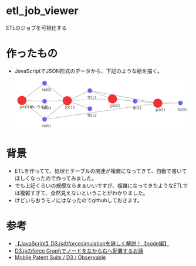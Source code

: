 # etl_job_viewer
ETLのジョブを可視化する


# 作ったもの
- JavaScriptでJSON形式のデータから、下記のような絵を描く。
![JavaScriptで表示される画像](./image.PNG)


# 背景
- ETLを作ってて、処理とテーブルの関連が複雑になってきて、自動で書いてほしくなったので作ってみました。
- でも上記くらいの規模ならまぁいいですが、複雑になってきたようなETLでは複雑すぎて、全然見えないということがわかりました。
- けどいちおうモノにはなったのでgithubしておきます。


# 参考
- [【JavaScript】D3.jsのforcesimulationを詳しく解説！【node編】](https://keymaso.com/programemory/javascript/d3-forcesimulation2/)
- [D3.jsのforce Graphでノードを左から右へ配置するお話](https://ochanjanai.net/it/development/273)
- [Mobile Patent Suits / D3 / Observable](https://observablehq.com/@d3/mobile-patent-suits)
